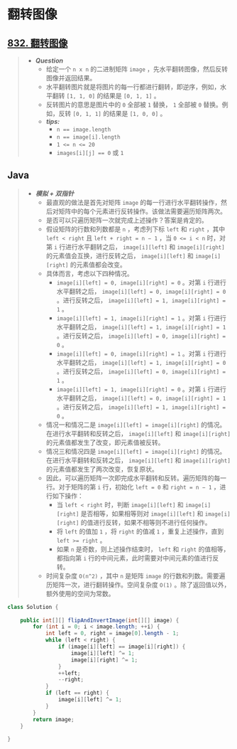 # 翻转图像

## [832. 翻转图像](https://leetcode.cn/problems/flipping-an-image/)

> - ***Question***
>   - 给定一个 `n x n` 的二进制矩阵 `image` ，先水平翻转图像，然后反转图像并返回结果。
>   - 水平翻转图片就是将图片的每一行都进行翻转，即逆序，例如，水平翻转 `[1, 1, 0]` 的结果是 `[0, 1, 1]` 。
>   - 反转图片的意思是图片中的 `0` 全部被 `1` 替换， `1` 全部被 `0` 替换。例如，反转 `[0, 1, 1]` 的结果是 `[1, 0, 0]` 。
>   - ***tips:***
>     - `n == image.length`
>     - `n == image[i].length`
>     - `1 <= n <= 20`
>     - `images[i][j] == 0` 或 `1`

## Java

> - ***模拟 + 双指针***
>   - 最直观的做法是首先对矩阵 `image` 的每一行进行水平翻转操作，然后对矩阵中的每个元素进行反转操作。该做法需要遍历矩阵两次。
>   - 是否可以只遍历矩阵一次就完成上述操作？答案是肯定的。
>   - 假设矩阵的行数和列数都是 `n` ，考虑列下标 `left` 和 `right` ，其中 `left < right` 且 `left + right = n − 1` ，当 `0 <= i < n` 时，对第 `i` 行进行水平翻转之后， `image[i][left]` 和 `image[i][right]` 的元素值会互换，进行反转之后， `image[i][left]` 和 `image[i][right]` 的元素值都会改变。
>   - 具体而言，考虑以下四种情况。
>     - `image[i][left] = 0, image[i][right] = 0` 。对第 `i` 行进行水平翻转之后， `image[i][left] = 0, image[i][right] = 0` 。进行反转之后， `image[i][left] = 1, image[i][right] = 1` 。
>     - `image[i][left] = 1, image[i][right] = 1` 。对第 `i` 行进行水平翻转之后， `image[i][left] = 1, image[i][right] = 1` 。进行反转之后， `image[i][left] = 0, image[i][right] = 0` 。
>     - `image[i][left] = 0, image[i][right] = 1` 。对第 `i` 行进行水平翻转之后， `image[i][left] = 1, image[i][right] = 0` 。进行反转之后， `image[i][left] = 0, image[i][right] = 1` 。
>     - `image[i][left] = 1, image[i][right] = 0` 。对第 `i` 行进行水平翻转之后， `image[i][left] = 0, image[i][right] = 1` 。进行反转之后， `image[i][left] = 1, image[i][right] = 0` 。
>   - 情况一和情况二是 `image[i][left] = image[i][right]` 的情况。在进行水平翻转和反转之后， `image[i][left]` 和 `image[i][right]` 的元素值都发生了改变，即元素值被反转。
>   - 情况三和情况四是 `image[i][left] = image[i][right]` 的情况。在进行水平翻转和反转之后， `image[i][left]` 和 `image[i][right]` 的元素值都发生了两次改变，恢复原状。
>   - 因此，可以遍历矩阵一次即完成水平翻转和反转。遍历矩阵的每一行。对于矩阵的第 `i` 行，初始化 `left = 0` 和 `right = n − 1` ，进行如下操作：
>     - 当 `left < right` 时，判断 `image[i][left]` 和 `image[i][right]` 是否相等，如果相等则对 `image[i][left]` 和 `image[i][right]` 的值进行反转，如果不相等则不进行任何操作。
>     - 将 `left` 的值加 `1` ，将 `right` 的值减 `1` ，重复上述操作，直到 `left >= right` 。
>     - 如果 `n` 是奇数，则上述操作结束时， `left` 和 `right` 的值相等，都指向第 `i` 行的中间元素，此时需要对中间元素的值进行反转。
>   - 时间复杂度 `O(n^2)` ，其中 `n` 是矩阵 `image` 的行数和列数。需要遍历矩阵一次，进行翻转操作。空间复杂度 `O(1)` 。除了返回值以外，额外使用的空间为常数。

```java
class Solution {
    
    public int[][] flipAndInvertImage(int[][] image) {
        for (int i = 0; i < image.length; ++i) {
            int left = 0, right = image[0].length - 1;
            while (left < right) {
                if (image[i][left] == image[i][right]) {
                    image[i][left] ^= 1;
                    image[i][right] ^= 1;
                }
                ++left;
                --right;
            }
            if (left == right) {
                image[i][left] ^= 1;
            }
        }
        return image;
    }
    
}
```
